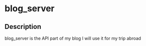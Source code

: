 # blog_server

## Description
blog_server is the API part of my blog
I will use it for my trip abroad

